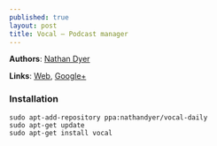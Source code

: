 ```yaml
---
published: true
layout: post
title: Vocal – Podcast manager
---
```


**Authors**: [Nathan Dyer](https://plus.google.com/+NathanDyerdotMe/posts)

**Links**: [Web](http://nathandyer.me/), [Google+](https://plus.google.com/115162318639836328992/posts)

### Installation

    sudo apt-add-repository ppa:nathandyer/vocal-daily
    sudo apt-get update
    sudo apt-get install vocal
